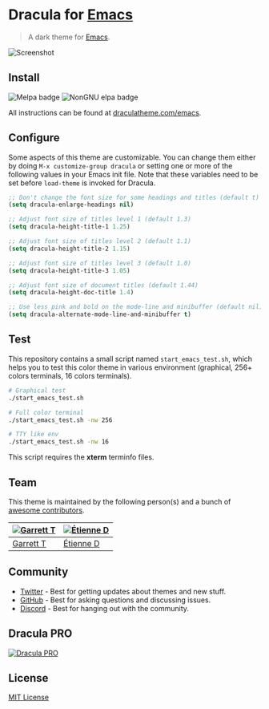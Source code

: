 # Dracula for [Emacs](https://www.gnu.org/software/emacs/)

> A dark theme for [Emacs](https://www.gnu.org/software/emacs/).

![Screenshot](./screenshot.png)

## Install

![Melpa badge](https://melpa.org/packages/dracula-theme-badge.svg)
![NonGNU elpa badge](https://elpa.nongnu.org/nongnu/dracula-theme.svg)

All instructions can be found at
[draculatheme.com/emacs](https://draculatheme.com/emacs).

## Configure

Some aspects of this theme are customizable. You can change them either
by doing `M-x customize-group dracula` or setting one or more of the
following values in your Emacs init file. Note that these variables
need to be set before `load-theme` is invoked for Dracula.

```el
;; Don't change the font size for some headings and titles (default t)
(setq dracula-enlarge-headings nil)

;; Adjust font size of titles level 1 (default 1.3)
(setq dracula-height-title-1 1.25)

;; Adjust font size of titles level 2 (default 1.1)
(setq dracula-height-title-2 1.15)

;; Adjust font size of titles level 3 (default 1.0)
(setq dracula-height-title-3 1.05)

;; Adjust font size of document titles (default 1.44)
(setq dracula-height-doc-title 1.4)

;; Use less pink and bold on the mode-line and minibuffer (default nil)
(setq dracula-alternate-mode-line-and-minibuffer t)
```

## Test

This repository contains a small script named `start_emacs_test.sh`,
which helps you to test this color theme in various environment
(graphical, 256+ colors terminals, 16 colors terminals).

```bash
# Graphical test
./start_emacs_test.sh

# Full color terminal
./start_emacs_test.sh -nw 256

# TTY like env
./start_emacs_test.sh -nw 16
```

This script requires the **xterm** terminfo files.

## Team

This theme is maintained by the following person(s) and a bunch of
[awesome contributors](https://github.com/dracula/emacs/graphs/contributors).

| [![Garrett T](https://avatars3.githubusercontent.com/u/1043908?v=3&s=70)](https://github.com/film42) | [![Étienne D](https://avatars3.githubusercontent.com/u/349239?v=3&s=70)](https://github.com/milouse) |
| ---------------------------------------------------------------------------------------------------- | ---------------------------------------------------------------------------------------------------- |
| [Garrett T](https://github.com/film42)                                                               | [Étienne D](https://github.com/milouse)                                                              |

## Community

- [Twitter](https://twitter.com/draculatheme) - Best for getting updates about themes and new stuff.
- [GitHub](https://github.com/dracula/dracula-theme/discussions) - Best for asking questions and discussing issues.
- [Discord](https://draculatheme.com/discord-invite) - Best for hanging out with the community.

## Dracula PRO

[![Dracula PRO](./dracula-pro.png)](https://draculatheme.com/pro)

## License

[MIT License](./LICENSE)
